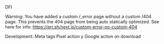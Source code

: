 DFI

Warning: You have added a custom /\_error page without a custom /404 page. This prevents the 404 page from being auto statically optimized.
See here for info: https://err.sh/next.js/custom-error-no-custom-404

Development:
Meta tags
Pixel action y Google action on download